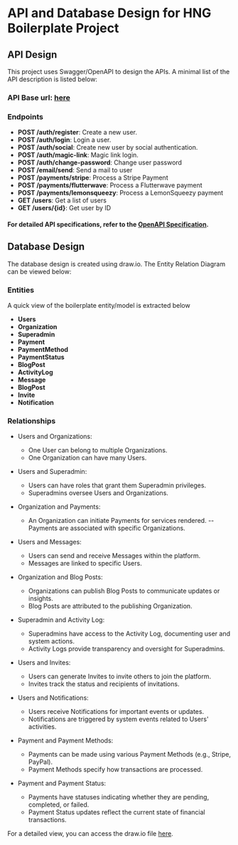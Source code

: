 # API and Database Design for HNG Boilerplate Project

## API Design

This project uses Swagger/OpenAPI to design the APIs. A minimal list of the API description is listed below: 

### API Base url: [here](link-to-swagger-documentation)

### Endpoints

- **POST /auth/register**: Create a new user.
- **POST /auth/login**: Login a user.
- **POST /auth/social**: Create new user by social authentication.
- **POST /auth/magic-link**: Magic link login.
- **POST /auth/change-password**: Change user password
- **POST /email/send**: Send a mail to user
- **POST /payments/stripe**: Process a Stripe Payment
- **POST /payments/flutterwave**: Process a Flutterwave payment
- **POST /payments/lemonsqueezy**: Process a LemonSqueezy payment
- **GET /users**: Get a list of users
- **GET /users/{id}**: Get user by ID


#### For detailed API specifications, refer to the [OpenAPI Specification](link-to-openapi-spec).

## Database Design

The database design is created using draw.io. The Entity Relation Diagram can be viewed below:


### Entities

A quick view of the boilerplate entity/model is extracted below

- **Users**
- **Organization**
- **Superadmin**
- **Payment**
- **PaymentMethod**
- **PaymentStatus**
- **BlogPost**
- **ActivityLog**
- **Message**
- **BlogPost**
- **Invite**
- **Notification**

 

### Relationships

- Users and Organizations:

  - One User can belong to multiple Organizations.
  - One Organization can have many Users.

- Users and Superadmin:

  - Users can have roles that grant them Superadmin   privileges.
  - Superadmins oversee Users and Organizations.

- Organization and Payments:

  - An Organization can initiate Payments for services rendered.
  -- Payments are associated with specific Organizations.

- Users and Messages:

  - Users can send and receive Messages within the platform.
  - Messages are linked to specific Users.

- Organization and Blog Posts:

  - Organizations can publish Blog Posts to communicate updates or insights.
  - Blog Posts are attributed to the publishing Organization.

- Superadmin and Activity Log:

  - Superadmins have access to the Activity Log, documenting user and system actions.
  - Activity Logs provide transparency and oversight for Superadmins.

- Users and Invites:

  - Users can generate Invites to invite others to join the platform.
  - Invites track the status and recipients of invitations.

- Users and Notifications:

  - Users receive Notifications for important events or updates.
  - Notifications are triggered by system events related to Users' activities.

- Payment and Payment Methods:

  - Payments can be made using various Payment Methods (e.g., Stripe, PayPal).
  - Payment Methods specify how transactions are processed.

- Payment and Payment Status:

  - Payments have statuses indicating whether they are pending, completed, or failed.
  - Payment Status updates reflect the current state of financial transactions.


For a detailed view, you can access the draw.io file [here](https://drive.google.com/file/d/1bCSuJ6I8GPU-jEiOfVUcaau72-Tv2GRl/view?usp=sharing).
